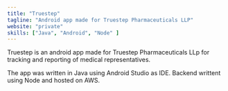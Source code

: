 ```yaml
---
title: "Truestep"
tagline: "Android app made for Truestep Pharmaceuticals LLP"
website: "private"
skills: ["Java", "Android", "Node" ]
---
```

Truestep is an android app made for Truestep Pharmaceuticals LLp for tracking and reporting of medical representatives.

The app was written in Java using Android Studio as IDE. Backend writtent using Node and hosted on AWS.
